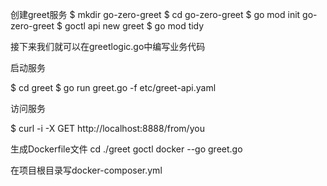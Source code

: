 创建greet服务
$ mkdir go-zero-greet
$ cd go-zero-greet
$ go mod init go-zero-greet
$ goctl api new greet
$ go mod tidy

接下来我们就可以在greetlogic.go中编写业务代码


启动服务

$ cd greet
$ go run greet.go -f etc/greet-api.yaml

访问服务

$ curl -i -X GET http://localhost:8888/from/you


生成Dockerfile文件
cd ./greet
goctl docker --go greet.go


在项目根目录写docker-composer.yml

